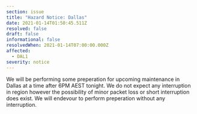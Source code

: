 ```yaml
---
section: issue
title: "Hazard Notice: Dallas"
date: 2021-01-14T01:50:45.511Z
resolved: false
draft: false
informational: false
resolvedWhen: 2021-01-14T07:00:00.000Z
affected:
  - DAL1
severity: notice
---
```

We will be performing some preperation for upcoming maintenance in Dallas at a time after 6PM AEST tonight. We do not expect any interruption in region however the possibility of minor packet loss or short interruption does exist. We will endevour to perform preperation without any interruption.